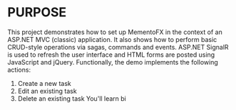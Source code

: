 PURPOSE
===
This project demonstrates how to set up MementoFX in the context of an ASP.NET MVC (classic) application. It also shows how to perform 
basic CRUD-style operations via sagas, commands and events. ASP.NET SignalR is used to refresh the user interface and HTML forms are 
posted using JavaScript and jQuery. Functionally, the demo implements the following actions:

1) Create a new task
2) Edit an existing task
3) Delete an existing task
You'll learn bi
